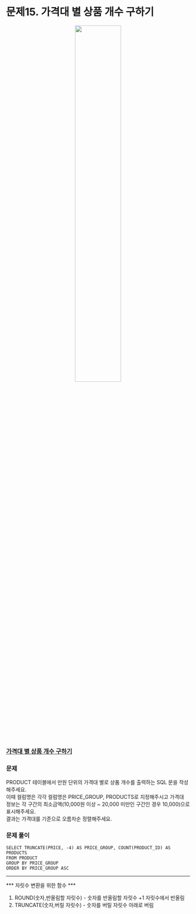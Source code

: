 # 문제15. 가격대 별 상품 개수 구하기
<center><img src="https://user-images.githubusercontent.com/77037338/210046724-5f984c66-80c3-4c70-9fdc-32371e86c30c.png" width="50%" height="50%"></center>

### [가격대 별 상품 개수 구하기](https://school.programmers.co.kr/learn/courses/30/lessons/131530)

### 문제
PRODUCT 테이블에서 만원 단위의 가격대 별로 상품 개수를 출력하는 SQL 문을 작성해주세요. <br>
이때 컬럼명은 각각 컬럼명은 PRICE_GROUP, PRODUCTS로 지정해주시고 가격대 정보는 각 구간의 최소금액(10,000원 이상 ~ 20,000 미만인 구간인 경우 10,000)으로 표시해주세요. <br>
결과는 가격대를 기준으로 오름차순 정렬해주세요.<br>

### 문제 풀이
```Mysql
SELECT TRUNCATE(PRICE, -4) AS PRICE_GROUP, COUNT(PRODUCT_ID) AS PRODUCTS
FROM PRODUCT
GROUP BY PRICE_GROUP
ORDER BY PRICE_GROUP ASC
```

---
*** 자릿수 변환을 위한 함수 ***
1) ROUND(숫자,반올림할 자릿수) - 숫자를 반올림할 자릿수 +1 자릿수에서 반올림
2) TRUNCATE(숫자,버릴 자릿수) - 숫자를 버릴 자릿수 아래로 버림
